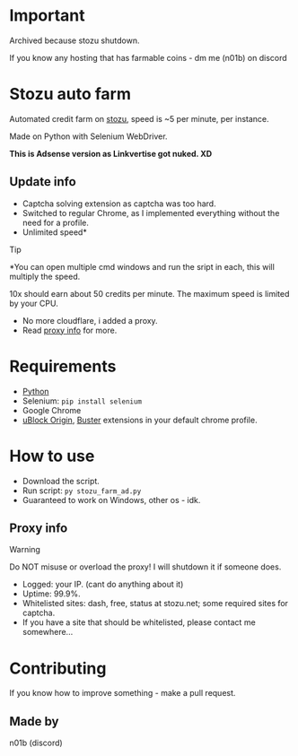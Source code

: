 # Important
Archived because stozu shutdown. 

If you know any hosting that has farmable coins - dm me (n01b) on discord
# Stozu auto farm
Automated credit farm on [stozu](https://dash.stozu.net/), speed is ~5 per minute, per instance. 

Made on Python with Selenium WebDriver.

**This is Adsense version as Linkvertise got nuked. XD**
## Update info
- Captcha solving extension as captcha was too hard.
- Switched to regular Chrome, as I implemented everything without the need for a profile.
- Unlimited speed*
> [!TIP]
> *You can open multiple cmd windows and run the sript in each, this will multiply the speed.
>
> 10x should earn about 50 credits per minute. The maximum speed is limited by your CPU. 
- No more cloudflare, i added a proxy.
- Read [proxy info](#proxy-info) for more.
# Requirements
- [Python](https://www.python.org/downloads/)
- Selenium: ```pip install selenium```
- Google Chrome
- [uBlock Origin](https://chromewebstore.google.com/detail/cjpalhdlnbpafiamejdnhcphjbkeiagm), [Buster](https://chromewebstore.google.com/detail/mpbjkejclgfgadiemmefgebjfooflfhl) extensions in your default chrome profile.
# How to use
- Download the script.
- Run script: ```py stozu_farm_ad.py```
- Guaranteed to work on Windows, other os - idk.
## Proxy info
> [!WARNING]  
> Do NOT misuse or overload the proxy! I will shutdown it if someone does.
- Logged: your IP. (cant do anything about it)
- Uptime: 99.9%. 
- Whitelisted sites: dash, free, status at stozu.net; some required sites for captcha.
- If you have a site that should be whitelisted, please contact me somewhere...
# Contributing
If you know how to improve something - make a pull request.
## Made by
n01b (discord)
